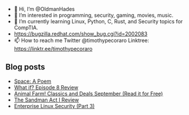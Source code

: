 - 👋 Hi, I’m @OldmanHades
- 👀 I’m interested in programming, security, gaming, movies, music.
- 🌱 I’m currently learning Linux, Python, C, Rust, and Security topics for CompTIA.
- https://bugzilla.redhat.com/show_bug.cgi?id=2002083
- 📫 How to reach me Twitter @timothypecoraro
Linktree: https://linktr.ee/timothypecoraro

## Blog posts
<!-- BLOG-POST-LIST:START -->
- [Space: A Poem](https://medium.com/@timothypecoraro/space-a-poem-7caf3fe55216?source=rss-5097f5c9b801------2)
- [What if? Episode 8 Review](https://medium.com/@timothypecoraro/what-if-episode-8-review-69c9f6498bb7?source=rss-5097f5c9b801------2)
- [Animal Farm! Classics and Deals September (Read it for Free)](https://medium.com/@timothypecoraro/animal-farm-classics-and-deals-september-read-it-for-free-492968a2b0a4?source=rss-5097f5c9b801------2)
- [The Sandman Act I Review](https://medium.com/@timothypecoraro/the-sandman-act-i-review-5125a86a86ca?source=rss-5097f5c9b801------2)
- [Enterprise Linux Security (Part 3)](https://medium.com/@timothypecoraro/enterprise-linux-security-part-3-828c5b6e6219?source=rss-5097f5c9b801------2)
<!-- BLOG-POST-LIST:END -->
